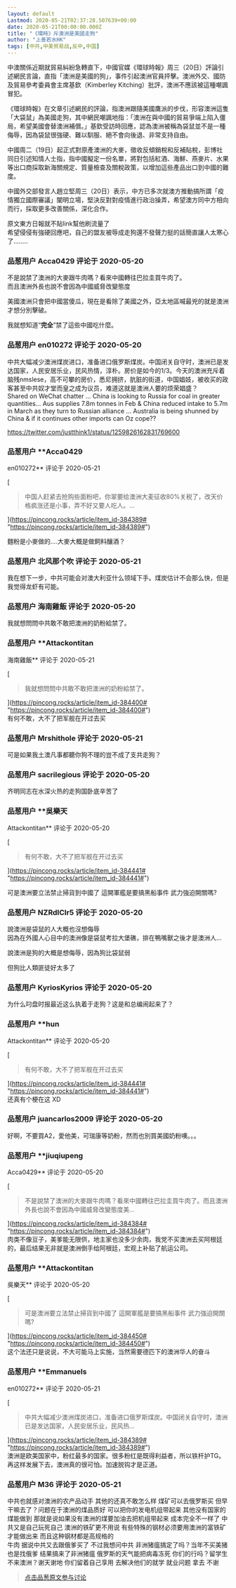 ```yaml
---
layout: default
Lastmod: 2020-05-21T02:37:28.507639+00:00
date: 2020-05-21T00:00:00.000Z
title: "《環時》斥澳洲是美國走狗"
author: "上善若水HK"
tags: [中共,中美贸易战,反中,中国]
---
```


中澳關係近期就貿易糾紛急轉直下，中國官媒《環球時報》周三（20日）評論引述網民言論，直指「澳洲是美國的狗」，事件引起澳洲官員抨擊。澳洲外交、國防及貿易參考委員會主席基欽（Kimberley Kitching）批評，澳洲不應該被這種嘲諷冒犯。  
  
《環球時報》在文章引述網民的評論，指澳洲跟隨美國鷹派的步伐，形容澳洲這隻「大袋鼠」為美國走狗，其中網民嘲諷地指：「澳洲在與中國的貿易爭端上陷入僵局，希望美國會替澳洲補償。」基欽受訪時回應，認為澳洲被稱為袋鼠並不是一種侮辱，因為袋鼠很強硬、難以馴服、絕不會向後退、非常支持自由。  
  
中國周二（19日）起正式對原產澳洲的大麥，徵收反傾銷稅和反補貼稅，彭博社同日引述知情人士指，指中國擬定一份名單，將對包括紅酒、海鮮、燕麥片、水果等出口商採取新海關規定、質量檢查及關稅政策，以增加這些產品出口到中國的難度。  
  
中國外交部發言人趙立堅周三（20日）表示，中方已多次就澳方推動搞所謂「疫情獨立國際審議」闡明立場，堅決反對對疫情進行政治操弄，希望澳方同中方相向而行，採取更多改善關係，深化合作。  
  
原文東方日報就不貼link幫他刷流量了  
希望侵侵有強硬回應吧，自己的盟友被辱成走狗還不發聲力挺的話簡直讓人太寒心了........

            
### 品葱用户 **Acca0429** 评论于 2020-05-20
        
不是說禁了澳洲的大麥跟牛肉嗎？看來中國轉往巴拉圭買牛肉了。  
而且澳洲外長也說不會因為中國威脅改變態度  
  
美國澳洲只會把中國當傻瓜，現在是看除了美國之外，亞太地區喊最兇的就是澳洲才想分別擊破。  
  
我就想知道“**完全**”禁了這些中國吃什麼。
        


            
### 品葱用户 **en010272** 评论于 2020-05-20
        
中共大幅减少澳洲煤炭进口，准备进口俄罗斯煤炭。中国闭关自守时，澳洲已是发达国家，人民安居乐业，民风热情，淳朴。房价是如今的1/3。今天的澳洲充斥着脑残nmslese，高不可攀的房价，悉尼拥挤，肮脏的街道，中国娼妓，被收买的政客甚至中共奴才堂而皇之成为议员，难道这就是澳洲人要的烦荣娼盛？  
Shared on WeChat chatter ... China is looking to Russia for coal in greater quantities... Aus supplies 7.8m tonnes in Feb & China reduced intake to 5.7m in March as they turn to Russian alliance ... Australia is being shunned by China & if it continues other imports can Oz cope??  
  
https://twitter.com/justthink1/status/1259826162831769600
        


            
### 品葱用户 **Acca0429 
en010272** 评论于 2020-05-21
        
[

> 中国人赶紧去抢购些面粉吧，你翠要给澳洲大麦征收80%关税了，改天价格疯涨还是小事，弄不好又要人吃人。...

](https://pincong.rocks/article/item_id-384389# "https://pincong.rocks/article/item_id-384389#")  
  
麵粉是小麥做的....大麥大概是做飼料釀酒？
        


            
### 品葱用户 **北风那个吹** 评论于 2020-05-21
        
我在想下一步，中共可能会对澳大利亚什么领域下手。煤炭估计不会那么快，但是我觉得龙虾有可能。
        


            
### 品葱用户 **海南雞飯** 评论于 2020-05-20
        
我就想問問中共敢不敢把澳洲的奶粉給禁了。
        


            
### 品葱用户 **Attackontitan 
海南雞飯** 评论于 2020-05-21
        
[

> 我就想問問中共敢不敢把澳洲的奶粉給禁了。

](https://pincong.rocks/article/item_id-384400# "https://pincong.rocks/article/item_id-384400#")  
有何不敢，大不了把军舰在开过去买
        


            
### 品葱用户 **Mrshithole** 评论于 2020-05-21
        
可是如果我土澳凡事都聽你狗不理的豈不成了支共走狗？
        


            
### 品葱用户 **sacrilegious** 评论于 2020-05-20
        
齐明同志在水深火热的走狗国卧底辛苦了
        


            
### 品葱用户 **吳樂天 
Attackontitan** 评论于 2020-05-20
        
[

> 有何不敢，大不了把军舰在开过去买

](https://pincong.rocks/article/item_id-384441# "https://pincong.rocks/article/item_id-384441#")  
  
可是澳洲要立法禁止掃貨到中國了 這開軍艦是要搞黑船事件 武力強迫開關嗎?
        


            
### 品葱用户 **NZRdlClr5** 评论于 2020-05-20
        
說澳洲是袋鼠的人大概也沒想侮辱  
因為在外國人心目中的澳洲像是袋鼠考拉大堡礁，排在鴨嘴獸之後才是澳洲人…  
  
說澳洲是狗的大概是想侮辱，因為狗比袋鼠弱  
  
但狗比人類匪徒好太多了
        


            
### 品葱用户 **KyriosKyrios** 评论于 2020-05-20
        
为什么叼盘时报最近这么执着于走狗？这是和总编闹起来了？
        


            
### 品葱用户 **hun 
Attackontitan** 评论于 2020-05-20
        
[

> 有何不敢，大不了把军舰在开过去买

](https://pincong.rocks/article/item_id-384441# "https://pincong.rocks/article/item_id-384441#")  
还真有个梗在这 XD
        


            
### 品葱用户 **juancarlos2009** 评论于 2020-05-20
        
好啊，不要買A2，愛他美，可瑞康等奶粉，然而也別買美國奶粉噢。。。
        


            
### 品葱用户 **jiuqiupeng 
Acca0429** 评论于 2020-05-20
        
[

> 不是說禁了澳洲的大麥跟牛肉嗎？看來中國轉往巴拉圭買牛肉了。而且澳洲外長也說不會因為中國威脅改變態度美...

](https://pincong.rocks/article/item_id-384384# "https://pincong.rocks/article/item_id-384384#")  
肉类不像豆子，美爹能无限供，地主家也没多少余肉，我党不买澳洲去买阿根廷的，最后结果无非就是澳洲倒手给阿根廷，宏观上补贴了航运公司。
        


            
### 品葱用户 **Attackontitan 
吳樂天** 评论于 2020-05-20
        
[

> 可是澳洲要立法禁止掃貨到中國了 這開軍艦是要搞黑船事件 武力強迫開關嗎?

](https://pincong.rocks/article/item_id-384450# "https://pincong.rocks/article/item_id-384450#")  
这个法还只是说说，不大可能马上实施，当然需要德匹下的澳洲华人的奋斗
        


            
### 品葱用户 **Emmanuels 
en010272** 评论于 2020-05-21
        
[

> 中共大幅减少澳洲煤炭进口，准备进口俄罗斯煤炭。中国闭关自守时，澳洲已是发达国家，人民安居乐业，民风热...

](https://pincong.rocks/article/item_id-384389# "https://pincong.rocks/article/item_id-384389#")  
澳洲是欧美国家中，粉红最多的国家。很多粉红是既得利益者，所以铁杆护TG。再这样发展下去，澳洲真的很可怕。加速脱钩才是正道。
        


            
### 品葱用户 **M36** 评论于 2020-05-21
        
中共也就感对澳洲的农产品动手 其他的还真不敢怎么样 煤矿可以去俄罗斯买 但早干嘛去了？问题在于澳洲的煤品质好 可以把你的发电机组带起来 其他没有国家的煤能做到 那就是说如果没有澳洲的煤要加油去把机组带起来 成本完全不一样了 中共又是自己玩死自己 澳洲的铁矿更不用说 有些特殊的钢材必须要用澳洲的富铁矿才能做出来 而且这种钢材都是高规格的   
牛肉 据说中共又去跟俄爹买了 不过我想问中共 非洲猪瘟搞定了吗？当年不买美猪 也是找俄爹 结果搞来了非洲猪瘟 俄罗斯的天气能把病毒冻死 你们的行吗？留学生不来澳洲？谢天谢地 你们留着自己享用 去解决他们的就学 就业问题 拿去 不谢
        






> [点击品葱原文参与讨论](https://pincong.rocks/article/19128)

